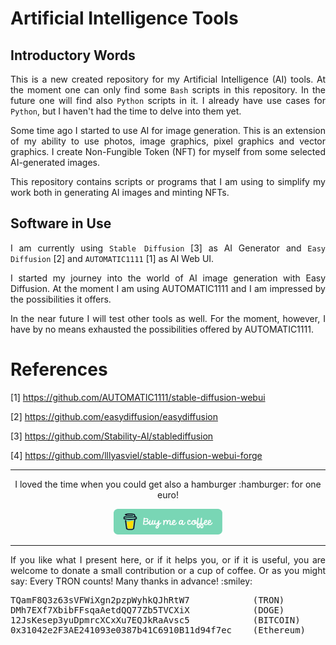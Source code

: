 # Artificial Intelligence Tools

## Introductory Words

<p align="justify">This is a new created repository for my <it>Artificial Intelligence</it> (AI) tools. At the moment one can only find some <code>Bash</code> scripts in this repository. In the future one will find also <code>Python</code> scripts in it. I already have use cases for <code>Python</code>, but I haven't had the time to delve into them yet.</p>  
  
<p align="justify">Some time ago I started to use AI for image generation. This is an extension of my ability to use photos, image graphics, pixel graphics and vector graphics. I create Non-Fungible Token (NFT) for myself from some selected AI-generated images.</p> 

<p align="justify">This repository contains scripts or programs that I am using to simplify my work both in generating AI images and minting NFTs.</p> 

## Software in Use

<p align="justify">I am currently using <code>Stable Diffusion</code> [3] as AI Generator and <code>Easy Diffusion</code> [2] and <code>AUTOMATIC1111</code> [1] as AI Web UI.</p> 

<p align="justify">I started my journey into the world of AI image generation with Easy Diffusion. At the moment I am using AUTOMATIC1111 and I am impressed by the possibilities it offers.</p>

<p align="justify">In the near future I will test other tools as well. For the moment, however, I have by no means exhausted the possibilities offered by AUTOMATIC1111.</p>

# References

[1] https://github.com/AUTOMATIC1111/stable-diffusion-webui

[2] https://github.com/easydiffusion/easydiffusion

[3] https://github.com/Stability-AI/stablediffusion

[4] https://github.com/lllyasviel/stable-diffusion-webui-forge

<hr width="100%" size="2">

<p align="center">I loved the time when you could get also a hamburger :hamburger: for one euro!</p>

<p align="center">
<a target="_blank" href="https://www.buymeacoffee.com/zentrocdot"><img src="\IMAGES\greeen-button.png" alt="Buy Me A Coffee" height="41" width="174"></a>
</p>
<hr width="100%" size="2">

<p align="justify">If you like what I present here, or if it helps you, or if it is useful, you are welcome to donate a small contribution or a cup of coffee. Or as you might say: Every TRON counts! Many thanks in advance! :smiley:</p>

<pre>TQamF8Q3z63sVFWiXgn2pzpWyhkQJhRtW7            (TRON)
DMh7EXf7XbibFFsqaAetdQQ77Zb5TVCXiX            (DOGE)
12JsKesep3yuDpmrcXCxXu7EQJkRaAvsc5            (BITCOIN)
0x31042e2F3AE241093e0387b41C6910B11d94f7ec    (Ethereum)</pre>
